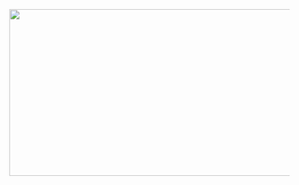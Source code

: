 <a href="https://www.gitanimals.org/en_US?utm_medium=image&utm_source=jongmi-lee-woowahan&utm_content=farm">
<img
  src="https://render.gitanimals.org/farms/jongmi-lee-woowahan"
  width="600"
  height="300"
/>
</a>
